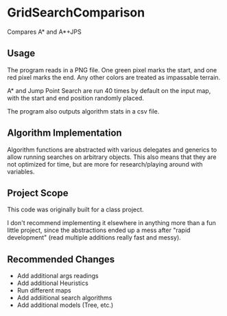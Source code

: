 GridSearchComparison
====================

Compares A* and A*+JPS

## Usage

The program reads in a PNG file. One green pixel marks the start, and one red pixel marks the end. Any other colors are treated as impassable terrain.

A* and Jump Point Search are run 40 times by default on the input map, with the start and end position randomly placed.

The program also outputs algorithm stats in a csv file.

## Algorithm Implementation

Algorithm functions are abstracted with various delegates and generics to allow running searches on arbitrary objects. This also means that they are not optimized for time, but are more for research/playing around with variables.

## Project Scope

This code was originally built for a class project. 

I don't recommend implementing it elsewhere in anything more than a fun little project, since the abstractions ended up a mess after "rapid development" (read multiple additions really fast and messy).

## Recommended Changes

- Add additional args readings
- Add additional Heuristics
- Run different maps
- Add addiitional search algorithms
- Add additional models (Tree, etc.)
